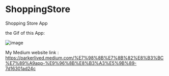 # ShoppingStore
Shopping Store App

the Gif of this App:

![image](https://github.com/ParkerChen001/ShoppingStore/blob/main/Doll02.gif)

My Medium website link :
https://parkerlived.medium.com/%E7%98%8B%E7%8B%82%E8%B3%BC%E7%89%A9app-%E9%96%8B%E8%B3%A3%E5%9B%89-7d16301ad24c
